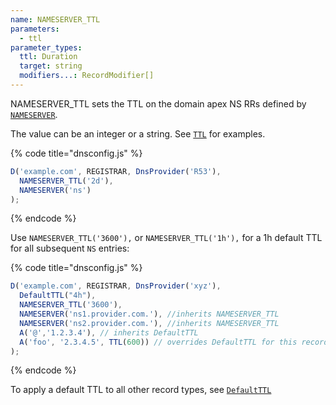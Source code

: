 ```yaml
---
name: NAMESERVER_TTL
parameters:
  - ttl
parameter_types:
  ttl: Duration
  target: string
  modifiers...: RecordModifier[]
---
```


NAMESERVER_TTL sets the TTL on the domain apex NS RRs defined by [`NAMESERVER`](NAMESERVER.md).

The value can be an integer or a string. See [`TTL`](../record/TTL.md) for examples.

{% code title="dnsconfig.js" %}
```javascript
D('example.com', REGISTRAR, DnsProvider('R53'),
  NAMESERVER_TTL('2d'),
  NAMESERVER('ns')
);
```
{% endcode %}

Use `NAMESERVER_TTL('3600'),` or `NAMESERVER_TTL('1h'),` for a 1h default TTL for all subsequent `NS` entries:

{% code title="dnsconfig.js" %}
```javascript
D('example.com', REGISTRAR, DnsProvider('xyz'),
  DefaultTTL("4h"),
  NAMESERVER_TTL('3600'),
  NAMESERVER('ns1.provider.com.'), //inherits NAMESERVER_TTL
  NAMESERVER('ns2.provider.com.'), //inherits NAMESERVER_TTL
  A('@','1.2.3.4'), // inherits DefaultTTL
  A('foo', '2.3.4.5', TTL(600)) // overrides DefaultTTL for this record only
);
```
{% endcode %}

To apply a default TTL to all other record types, see [`DefaultTTL`](../domain/DefaultTTL.md)
